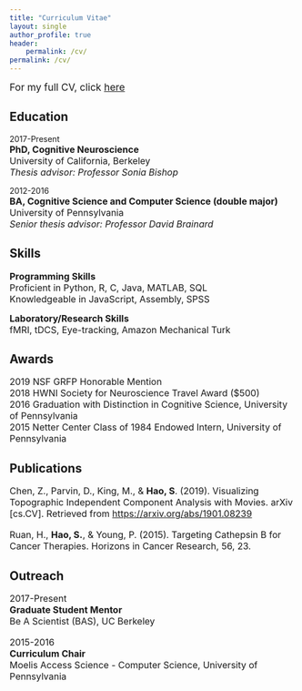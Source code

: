 ```yaml
---
title: "Curriculum Vitae"
layout: single
author_profile: true
header:
    permalink: /cv/
permalink: /cv/
---
```

<span style="font-size: 13pt">For my full CV, click [here](https://drive.google.com/file/d/1EKbr495DN70Fz6Muz50kPoXaRKLyuSlZ/view?usp=sharing)</span>

Education
---------

2017-Present<br>
<span style="font-size: 12pt">**PhD, Cognitive Neuroscience**<br>
University of California, Berkeley<br>
*Thesis advisor: Professor Sonia Bishop*</span>

2012-2016<br>
<span style="font-size: 12pt">**BA, Cognitive Science and Computer Science (double major)**<br>
University of Pennsylvania<br>
*Senior thesis advisor: Professor David Brainard*</span>


Skills
---------

<span style="font-size: 12pt">**Programming Skills**<br>Proficient in Python, R, C, Java, MATLAB, SQL<br>
Knowledgeable in JavaScript, Assembly, SPSS </span>

<span style="font-size: 12pt">**Laboratory/Research Skills**<br>fMRI, tDCS, Eye-tracking, Amazon Mechanical Turk</span>

Awards
----------

<span style="font-size: 12pt">2019 NSF GRFP Honorable Mention </span><br>
<span style="font-size: 12pt">2018 HWNI Society for Neuroscience Travel Award ($500)</span><br>
<span style="font-size: 12pt">2016 Graduation with Distinction in Cognitive Science, University of Pennsylvania</span><br>
<span style="font-size: 12pt">2015 Netter Center Class of 1984 Endowed Intern, University of Pennsylvania</span>


Publications
----------

<span style="font-size: 12pt">Chen, Z., Parvin, D., King, M., & **Hao, S**. (2019). Visualizing Topographic Independent Component
Analysis with Movies. arXiv [cs.CV]. Retrieved from https://arxiv.org/abs/1901.08239 </span> <br><br>
<span style="font-size: 12pt">Ruan, H., **Hao, S.**, & Young, P. (2015). Targeting Cathepsin B for Cancer Therapies. Horizons in Cancer
Research, 56, 23.</span>



Outreach
----------

<span style="font-size: 12pt">2017-Present<br>**Graduate Student Mentor**<br> Be A Scientist (BAS), UC Berkeley</span> <br><br>
<span style="font-size: 12pt">2015-2016<br>**Curriculum Chair**<br>Moelis Access Science - Computer Science, University of Pennsylvania</span>
